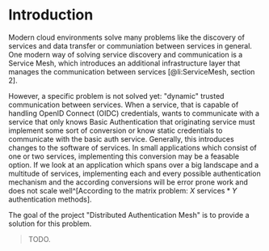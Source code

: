 # Introduction

Modern cloud environments solve many problems like the discovery of
services and data transfer or communiation between services
in general. One modern way of solving service discovery and communication
is a Service Mesh, which introduces an additional infrastructure
layer that manages the communication between services [@li:ServiceMesh, section 2].

However, a specific problem is not solved yet: "dynamic" trusted communication between
services. When a service, that is capable of handling OpenID Connect (OIDC)
credentials, wants to communicate with a service that only knows Basic Authentication
that originating service must implement some sort of conversion or know
static credentials to communicate with the basic auth service.
Generally, this introduces changes to the software of services. In small
applications which consist of one or two services, implementing this
conversion may be a feasable option. If we look at an application which
spans over a big landscape and a multitude of services, implementing each
and every possible authentication mechanism and the according conversions
will be error prone work and does not scale well^[According to the matrix problem:
$X \text{ services} * Y \text{ authentication methods}$].

The goal of the project "Distributed Authentication Mesh" is to provide a solution
for this problem.

> TODO.

